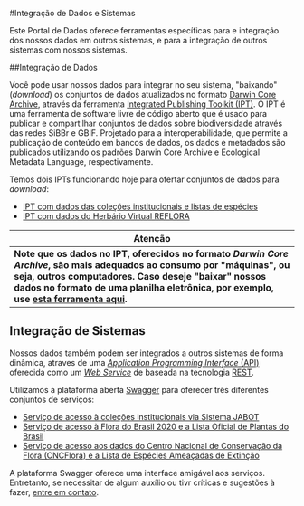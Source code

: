 #Integração de Dados e Sistemas

Este Portal de Dados oferece ferramentas específicas para e integração dos nossos dados em outros sistemas, e para a integração de outros sistemas com nossos sistemas.

##Integração de Dados

Você pode usar nossos dados para integrar no seu sistema, "baixando" (*download*) os conjuntos de dados atualizados no formato [Darwin Core Archive](http://dadoswiki.jbrj.gov.br/doku.php?id=padroes#darwin_core), através da ferramenta [Integrated Publishing Toolkit (IPT)](http://www.gbif.org/ipt). O IPT é uma ferramenta de software livre de código aberto que é usado para publicar e compartilhar conjuntos de dados sobre biodiversidade através das redes SiBBr e GBIF. Projetado para a interoperabilidade, que permite a publicação de conteúdo em bancos de dados, os dados e metadados são publicados utilizando os padrões Darwin Core Archive e Ecological Metadata Language, respectivamente.

Temos dois IPTs funcionando hoje para ofertar conjuntos de dados para *download*:
- [IPT com dados das coleções institucionais e listas de espécies](http://ipt.jbrj.gov.br/jbrj/)
- [IPT com dados do Herbário Virtual REFLORA](http://ipt.jbrj.gov.br/reflora/)

Atenção |
--------|
**Note que os dados no IPT, oferecidos no formato *Darwin Core Archive*, são mais adequados ao consumo por "máquinas", ou seja, outros computadores. Caso deseje "baixar" nossos dados no formato de uma planilha eletrônica, por exemplo, use [esta ferramenta aqui](http://ckan.jbrj.gov.br/).**|

## Integração de Sistemas

Nossos dados também podem ser integrados a outros sistemas de forma dinâmica, atraves de uma [*Application Programming Interface* (API)](https://pt.wikipedia.org/wiki/Interface_de_programa%C3%A7%C3%A3o_de_aplica%C3%A7%C3%B5es) oferecida como um [*Web Service*](https://pt.wikipedia.org/wiki/Web_service) de baseada na tecnologia [REST](https://pt.wikipedia.org/wiki/REST).

Utilizamos a plataforma aberta [Swagger](http://swagger.io/) para oferecer três diferentes conjuntos de serviços:

- [Serviço de acesso à coleções institucionais via Sistema JABOT](http://servicos.jbrj.gov.br/jabot/)
- [Serviço de acesso à Flora do Brasil 2020 e a Lista Oficial de Plantas do Brasil](http://servicos.jbrj.gov.br/flora/)
- [Serviço de acesso aos dados do Centro Nacional de Conservação da Flora (CNCFlora) e a Lista de Espécies Ameaçadas de Extinção](http://cncflora.jbrj.gov.br/services/index.html)

A plataforma Swagger oferece uma interface amigável aos serviços. Entretanto, se necessitar de algum auxílio ou tivr críticas e sugestões à fazer, [entre em contato](http://dados.jbrj.gov.br/contato.php).

